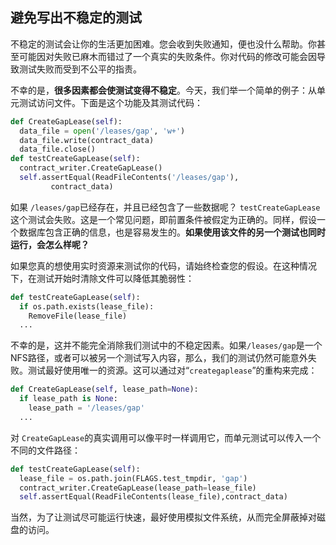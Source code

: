 ## 避免写出不稳定的测试

不稳定的测试会让你的生活更加困难。您会收到失败通知，便也没什么帮助。你甚至可能因对失败已麻木而错过了一个真实的失败条件。你对代码的修改可能会因导致测试失败而受到不公平的指责。

不幸的是，**很多因素都会使测试变得不稳定**。今天，我们举一个简单的例子：从单元测试访问文件。下面是这个功能及其测试代码：

```py
def CreateGapLease(self):
  data_file = open('/leases/gap', 'w+')
  data_file.write(contract_data)
  data_file.close()
def testCreateGapLease(self):
  contract_writer.CreateGapLease()
  self.assertEqual(ReadFileContents('/leases/gap'),
         contract_data)
```

如果 `/leases/gap`已经存在，并且已经包含了一些数据呢？ `testCreateGapLease`这个测试会失败。这是一个常见问题，即前置条件被假定为正确的。同样，假设一个数据库包含正确的信息，也是容易发生的。**如果使用该文件的另一个测试也同时运行，会怎么样呢？**

如果您真的想使用实时资源来测试你的代码，请始终检查您的假设。在这种情况下，在测试开始时清除文件可以降低其脆弱性：

```py
def testCreateGapLease(self):
  if os.path.exists(lease_file):
    RemoveFile(lease_file)
  ...
```

不幸的是，这并不能完全消除我们测试中的不稳定因素。如果`/leases/gap`是一个NFS路径，或者可以被另一个测试写入内容，那么，我们的测试仍然可能意外失败。测试最好使用唯一的资源。这可以通过对“`creategaplease`”的重构来完成：

```python
def CreateGapLease(self, lease_path=None):
  if lease_path is None:
    lease_path = '/leases/gap'
  ...
```

对 `CreateGapLease`的真实调用可以像平时一样调用它，而单元测试可以传入一个不同的文件路径：

```python
def testCreateGapLease(self):
  lease_file = os.path.join(FLAGS.test_tmpdir, 'gap')
  contract_writer.CreateGapLease(lease_path=lease_file)
  self.assertEqual(ReadFileContents(lease_file),contract_data)
```

当然，为了让测试尽可能运行快速，最好使用模拟文件系统，从而完全屏蔽掉对磁盘的访问。